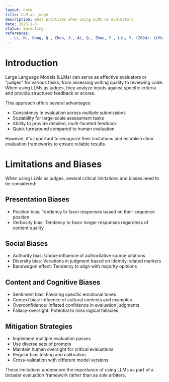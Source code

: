 ```yaml
---
layout: note
title: LLM as judge
description: Best practices when using LLMs as evaluators
date: 2025-1-3
status: Sprouting
references:
  - Li, H., Dong, Q., Chen, J., Ai, Q., Zhou, Y., Liu, Y. (2024). LLMs-as-Judges: A Comprehensive Survey on LLM-based Evaluation Methods. arXiv:2412.05579v1 [cs.CL]
---
```


# Introduction

Large Language Models (LLMs) can serve as effective evaluators or "judges" for various tasks, from assessing writing
quality to reviewing code. When using LLMs as judges, they analyze inputs against specific criteria and provide
structured feedback or scores.

This approach offers several advantages:

- Consistency in evaluation across multiple submissions
- Scalability for large-scale assessment tasks
- Ability to provide detailed, multi-faceted feedback
- Quick turnaround compared to human evaluation

However, it's important to recognize their limitations and establish clear evaluation frameworks to ensure reliable
results.

# Limitations and Biases

When using LLMs as judges, several critical limitations and biases need to be considered:

## Presentation Biases
- Position bias: Tendency to favor responses based on their sequence position
- Verbosity bias: Tendency to favor longer responses regardless of content quality

## Social Biases
- Authority bias: Undue influence of authoritative source citations
- Diversity bias: Variations in judgment based on identity-related markers
- Bandwagon effect: Tendency to align with majority opinions

## Content and Cognitive Biases
- Sentiment bias: Favoring specific emotional tones
- Context bias: Influence of cultural contexts and examples
- Overconfidence: Inflated confidence in evaluation judgments
- Fallacy-oversight: Potential to miss logical fallacies

## Mitigation Strategies
- Implement multiple evaluation passes
- Use diverse sets of prompts
- Maintain human oversight for critical evaluations
- Regular bias testing and calibration
- Cross-validation with different model versions

These limitations underscore the importance of using LLMs as part of a broader evaluation framework rather than as sole arbiters.
